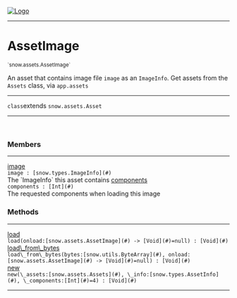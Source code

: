 
[![Logo](../../../images/logo.png)](../../../api/index.html)

---



<h1>AssetImage</h1>
<small>`snow.assets.AssetImage`</small>

An asset that contains image file `image` as an `ImageInfo`. Get assets from the `Assets` class, via `app.assets`

---

`class`extends <code><span>snow.assets.Asset</span></code>

---

&nbsp;
&nbsp;



<h3>Members</h3> <hr/><span class="member apipage">
                <a name="image"><a class="lift" href="#image">image</a></a><div class="clear"></div><code class="signature apipage">image : [snow.types.ImageInfo](#)</code><br/></span>
            <span class="small_desc_flat">The `ImageInfo` this asset contains</span><span class="member apipage">
                <a name="components"><a class="lift" href="#components">components</a></a><div class="clear"></div><code class="signature apipage">components : [Int](#)</code><br/></span>
            <span class="small_desc_flat">The requested components when loading this image</span>





<h3>Methods</h3> <hr/><span class="method apipage">
            <a name="load"><a class="lift" href="#load">load</a></a> <div class="clear"></div><code class="signature apipage">load(onload:[snow.assets.AssetImage](#)&nbsp;-&gt; [Void](#)<span>=null</span>) : [Void](#)</code><br/><span class="small_desc_flat"></span>
        </span>
    <span class="method apipage">
            <a name="load_from_bytes"><a class="lift" href="#load_from_bytes">load\_from\_bytes</a></a> <div class="clear"></div><code class="signature apipage">load\_from\_bytes(bytes:[snow.utils.ByteArray](#)<span></span>, onload:[snow.assets.AssetImage](#)&nbsp;-&gt; [Void](#)<span>=null</span>) : [Void](#)</code><br/><span class="small_desc_flat"></span>
        </span>
    <span class="method apipage">
            <a name="new"><a class="lift" href="#new">new</a></a> <div class="clear"></div><code class="signature apipage">new(\_assets:[snow.assets.Assets](#)<span></span>, \_info:[snow.types.AssetInfo](#)<span></span>, \_components:[Int](#)<span>=4</span>) : [Void](#)</code><br/><span class="small_desc_flat"></span>
        </span>
    





---

&nbsp;
&nbsp;
&nbsp;
&nbsp;